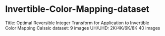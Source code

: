 # Invertible-Color-Mapping-dataset
Title: Optimal Reversible Integer Transform for Application to Invertible Color Mapping
Calssic dataset: 9 images
UH/UHD: 2K/4K/6K/8K  40 images
